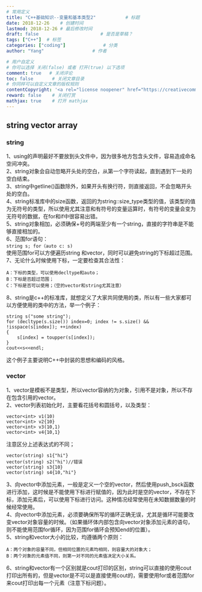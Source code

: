 ```yaml
---
# 常用定义
title: "C++基础知识--变量和基本类型2"           # 标题
date: 2018-12-26    # 创建时间
lastmod: 2018-12-26 # 最后修改时间
draft: false                       # 是否是草稿？
tags: ["C++"]  # 标签
categories: ["coding"]              # 分类
author: "Yang"                  # 作者

# 用户自定义
# 你可以选择 关闭(false) 或者 打开(true) 以下选项
comment: true   # 关闭评论
toc: false       # 关闭文章目录
# 你同样可以自定义文章的版权规则
contentCopyright: '<a rel="license noopener" href="https://creativecommons.org/licenses/by-nc-nd/4.0/" target="_blank">CC BY-NC-ND 4.0</a>'
reward: false	 # 关闭打赏
mathjax: true    # 打开 mathjax
---
```


## string vector array  
### string 
1、using的声明最好不要放到头文件中，因为很多地方包含头文件，容易造成命名空间冲突。  
2、string对象会自动忽略开头处的空白，从第一个字符读起，直到遇到下一处的空白结束。  
3、string中getline()函数除外，如果开头有换行符，则直接返回，不会忽略开头处的空白。  
4、string标准库中的size函数，返回的为string::size_type类型的值，该类型的值为无符号的类型，所以使用尤其注意和有符号的变量运算时，有符号的变量会变为无符号的数据，在for和if中很容易出错。  
5、string对象相加，必须确保+号的两端至少有一个string，直接的字符串是不能够直接相加的。  
6、范围for语句：  
`string s;
for（auto c: s)`  
使用范围for可以方便遍历string 和vector，同时可以避免string的下标超过范围。  
7、无论什么时候使用下标，一定要检查其合法性：  

    A：下标的类型，可以使用decltype和auto；
	B：下标是否超过范围；
	C：下标是否可以使用；（空的vector和string尤其注意）  

8、string是c++的标准库，就想定义了大家共同使用的类，所以有一些大家都可以方便使用的类中的方法，举一个例子：  

	string s("some string");  
	for (decltype(s.size()) index=0; index != s.size() && !isspace(s[index]); ++index)  
	{  
        s[index] = toupper(s[index]); 
	}  
	cout<<s<<endl;

这个例子主要说明C++中封装的思想和编码的风格。    
### vector
1、vector是模板不是类型，所以vector容纳的为对象，引用不是对象，所以不存在包含引用的vector。  
2、vector列表初始化时，主要看花括号和圆括号，以及类型：  

	vector<int> v1(10)
	vector<int> v2{10}
	vector<int> v3(10,1)
	vector<int> v4{10,1}
注意区分上述表达式的不同；  

	vector(string) s1{"hi"}
	vector(string) s2("hi")//错误
	vector(string) s3{10} 
	vector(string) s4{10,"hi"}
3、向vector中添加元素，一般是定义一个空的vector，然后使用push_bsck函数进行添加，这时候是不能使用下标进行赋值的，因为此时是空的vector，不存在下标，添加元素后，可以使用下标进行访问。这种情况经常使用在未知数据数量的时候经常使用。  
4、向vector中添加元素，必须要确保所写的循环正确无误，尤其是循环可能要改变vector对象容量的时候。（如果循环体内部包含向vector对象添加元素的语句，则不能使用范围for循环，因为范围for循环会预知end的位置）。  
5、string和vector大小的比较，均遵循两个原则：

	A：两个对象的容量不同，但相同位置的元素均相同，则容量大的对象大；  
	B：两个对象的元素值不同，则第一对不同的元素值决定大小关系。  
6、string和vector有一个区别就是cout打印的区别，string可以直接的使用cout打印出所有的，但是vector是不可以是直接使用cout的，需要使用for或者范围for来cout打印出每一个元素（注意下标问题）。  


